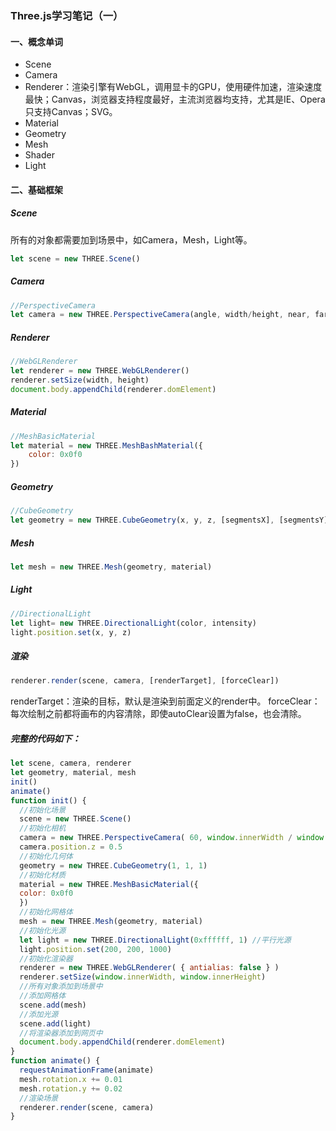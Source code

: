 ### Three.js学习笔记（一）

#### 一、概念单词

* Scene
* Camera
* Renderer：渲染引擎有WebGL，调用显卡的GPU，使用硬件加速，渲染速度最快；Canvas，浏览器支持程度最好，主流浏览器均支持，尤其是IE、Opera只支持Canvas；SVG。
* Material
* Geometry
* Mesh
* Shader
* Light

#### 二、基础框架

##### Scene

所有的对象都需要加到场景中，如Camera，Mesh，Light等。

```js
let scene = new THREE.Scene()
```

##### Camera

```js
//PerspectiveCamera
let camera = new THREE.PerspectiveCamera(angle, width/height, near, far)
```

##### Renderer

```js
//WebGLRenderer
let renderer = new THREE.WebGLRenderer()
renderer.setSize(width, height)
document.body.appendChild(renderer.domElement)
```

##### Material

```js
//MeshBasicMaterial
let material = new THREE.MeshBashMaterial({
    color: 0x0f0
})
```

##### Geometry

```js
//CubeGeometry
let geometry = new THREE.CubeGeometry(x, y, z, [segmentsX], [segmentsY], [segmentsZ], [materials], [sides])
```

##### Mesh

```js
let mesh = new THREE.Mesh(geometry, material)
```

##### Light

```js
//DirectionalLight
let light= new THREE.DirectionalLight(color, intensity)
light.position.set(x, y, z)
```

##### 渲染

```js
renderer.render(scene, camera, [renderTarget], [forceClear])
```

renderTarget：渲染的目标，默认是渲染到前面定义的render中。 forceClear：每次绘制之前都将画布的内容清除，即使autoClear设置为false，也会清除。

##### 完整的代码如下：

```js
let scene, camera, renderer
let geometry, material, mesh
init()
animate()
function init() {
  //初始化场景
  scene = new THREE.Scene()
  //初始化相机
  camera = new THREE.PerspectiveCamera( 60, window.innerWidth / window.innerHeight, 0.01, 1e10 )
  camera.position.z = 0.5
  //初始化几何体
  geometry = new THREE.CubeGeometry(1, 1, 1)
  //初始化材质
  material = new THREE.MeshBasicMaterial({
  color: 0x0f0
  })
  //初始化网格体
  mesh = new THREE.Mesh(geometry, material)
  //初始化光源
  let light = new THREE.DirectionalLight(0xffffff, 1) //平行光源
  light.position.set(200, 200, 1000)
  //初始化渲染器
  renderer = new THREE.WebGLRenderer( { antialias: false } )
  renderer.setSize(window.innerWidth, window.innerHeight)
  //所有对象添加到场景中
  //添加网格体
  scene.add(mesh)
  //添加光源
  scene.add(light)
  //将渲染器添加到网页中
  document.body.appendChild(renderer.domElement)
}
function animate() {
  requestAnimationFrame(animate)
  mesh.rotation.x += 0.01
  mesh.rotation.y += 0.02
  //渲染场景
  renderer.render(scene, camera)
}
```

